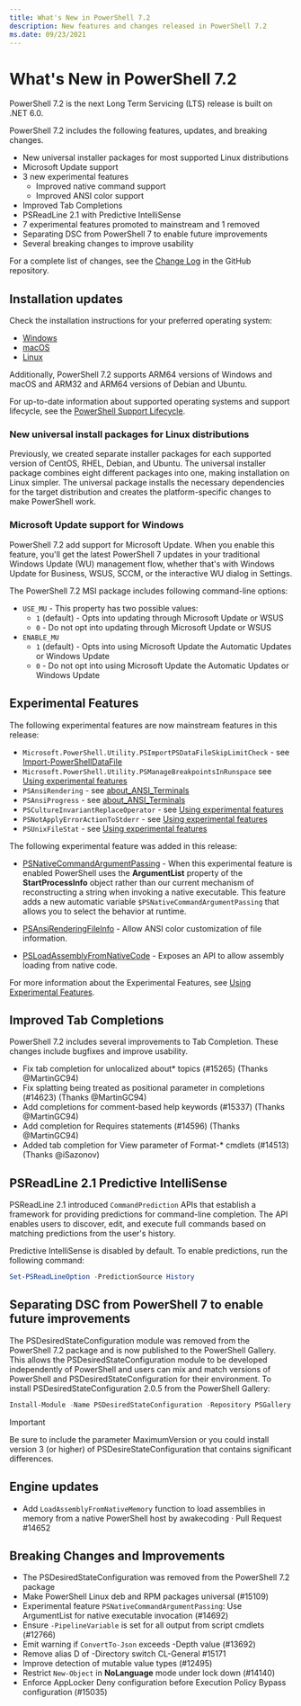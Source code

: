 ```yaml
---
title: What's New in PowerShell 7.2
description: New features and changes released in PowerShell 7.2
ms.date: 09/23/2021
---
```


# What's New in PowerShell 7.2

PowerShell 7.2 is the next Long Term Servicing (LTS) release is built on .NET 6.0.

PowerShell 7.2 includes the following features, updates, and breaking changes.

- New universal installer packages for most supported Linux distributions
- Microsoft Update support
- 3 new experimental features
  - Improved native command support
  - Improved ANSI color support
- Improved Tab Completions
- PSReadLine 2.1 with Predictive IntelliSense
- 7 experimental features promoted to mainstream and 1 removed
- Separating DSC from PowerShell 7 to enable future improvements
- Several breaking changes to improve usability

For a complete list of changes, see the [Change Log][CHANGELOG] in the GitHub repository.

## Installation updates

Check the installation instructions for your preferred operating system:

- [Windows][Windows]
- [macOS][macOS]
- [Linux][Linux]

Additionally, PowerShell 7.2 supports ARM64 versions of Windows and macOS and ARM32 and ARM64
versions of Debian and Ubuntu.

For up-to-date information about supported operating systems and support lifecycle, see the
[PowerShell Support Lifecycle][lifecycle].

### New universal install packages for Linux distributions

Previously, we created separate installer packages for each supported version of CentOS, RHEL,
Debian, and Ubuntu. The universal installer package combines eight different packages into one,
making installation on Linux simpler. The universal package installs the necessary dependencies for
the target distribution and creates the platform-specific changes to make PowerShell work.

### Microsoft Update support for Windows

PowerShell 7.2 add support for Microsoft Update. When you enable this feature, you'll get the latest
PowerShell 7 updates in your traditional Windows Update (WU) management flow, whether that's with
Windows Update for Business, WSUS, SCCM, or the interactive WU dialog in Settings.

The PowerShell 7.2 MSI package includes following command-line options:

- `USE_MU` - This property has two possible values:
  - `1` (default) - Opts into updating through Microsoft Update or WSUS
  - `0` -  Do not opt into updating through Microsoft Update or WSUS
- `ENABLE_MU`
  - `1` (default) - Opts into using Microsoft Update the Automatic Updates or Windows Update
  - `0` - Do not opt into using Microsoft Update the Automatic Updates or Windows Update

## Experimental Features

The following experimental features are now mainstream features in this release:

- `Microsoft.PowerShell.Utility.PSImportPSDataFileSkipLimitCheck` - see
  [Import-PowerShellDataFile][ip-psdf]
- `Microsoft.PowerShell.Utility.PSManageBreakpointsInRunspace` see
  [Using experimental features][exp-bp]
- `PSAnsiRendering` - see [about_ANSI_Terminals][ansi]
- `PSAnsiProgress` - see [about_ANSI_Terminals][ansi]
- `PSCultureInvariantReplaceOperator` - see [Using experimental features][exp-ciro]
- `PSNotApplyErrorActionToStderr` - see [Using experimental features][exp-stderr]
- `PSUnixFileStat` - see [Using experimental features][exp-fstat]

The following experimental feature was added in this release:

- [PSNativeCommandArgumentPassing][native] - When this experimental feature is enabled PowerShell
  uses the **ArgumentList** property of the **StartProcessInfo** object rather than our current
  mechanism of reconstructing a string when invoking a native executable. This feature adds a new
  automatic variable `$PSNativeCommandArgumentPassing` that allows you to select the behavior at
  runtime.

- [PSAnsiRenderingFileInfo][exp-fileinfo] - Allow ANSI color customization of file information.
- [PSLoadAssemblyFromNativeCode][exp-load] - Exposes an API to allow assembly loading from native
  code.

For more information about the Experimental Features, see [Using Experimental Features][exp].

## Improved Tab Completions

PowerShell 7.2 includes several improvements to Tab Completion. These changes include bugfixes and
improve usability.

- Fix tab completion for unlocalized about* topics (#15265) (Thanks @MartinGC94)
- Fix splatting being treated as positional parameter in completions (#14623) (Thanks @MartinGC94)
- Add completions for comment-based help keywords (#15337) (Thanks @MartinGC94)
- Add completion for Requires statements (#14596) (Thanks @MartinGC94)
- Added tab completion for View parameter of Format-* cmdlets (#14513) (Thanks @iSazonov)

## PSReadLine 2.1 Predictive IntelliSense

PSReadLine 2.1 introduced `CommandPrediction` APIs that establish a framework for providing
predictions for command-line completion. The API enables users to discover, edit, and execute full
commands based on matching predictions from the user's history.

Predictive IntelliSense is disabled by default. To enable predictions, run the following command:

```powershell
Set-PSReadLineOption -PredictionSource History
```

## Separating DSC from PowerShell 7 to enable future improvements

The PSDesiredStateConfiguration module was removed from the PowerShell 7.2 package and is now
published to the PowerShell Gallery. This allows the PSDesiredStateConfiguration module to be
developed independently of PowerShell and users can mix and match versions of PowerShell and
PSDesiredStateConfiguration for their environment. To install PSDesiredStateConfiguration 2.0.5 from
the PowerShell Gallery:

```powershell
Install-Module -Name PSDesiredStateConfiguration -Repository PSGallery -MaximumVersion 2.99
```

> [!IMPORTANT]
> Be sure to include the parameter MaximumVersion or you could install version 3 (or higher) of
> PSDesireStateConfiguration that contains significant differences.

## Engine updates

- Add `LoadAssemblyFromNativeMemory` function to load assemblies in memory from a native PowerShell
  host by awakecoding · Pull Request #14652

## Breaking Changes and Improvements

- The PSDesiredStateConfiguration was removed from the PowerShell 7.2 package
- Make PowerShell Linux deb and RPM packages universal (#15109)
- Experimental feature `PSNativeCommandArgumentPassing`: Use ArgumentList for native executable
  invocation (#14692)
- Ensure `-PipelineVariable` is set for all output from script cmdlets (#12766)
- Emit warning if `ConvertTo-Json` exceeds -Depth value (#13692)
- Remove alias D of -Directory switch CL-General #15171
- Improve detection of mutable value types (#12495)
- Restrict `New-Object` in **NoLanguage** mode under lock down (#14140)
- Enforce AppLocker Deny configuration before Execution Policy Bypass configuration (#15035)

<!-- reference links -->

[announced]: https://devblogs.microsoft.com/powershell/announcing-powershell-7-2/
[ansi]: /powershell/module/microsoft.powershell.core/about/about_ansi_terminals
[Arch]: https://aur.archlinux.org/packages/powershell/
[CHANGELOG]: https://github.com/PowerShell/PowerShell/blob/master/CHANGELOG/7.2.md
[exp]: ../learn/experimental-features.md
[lifecycle]: /powershell/scripting/powershell-support-lifecycle
[Linux]: /powershell/scripting/install/installing-powershell-core-on-linux
[macOS]: /powershell/scripting/install/installing-powershell-core-on-macos
[native]: ../learn/experimental-features.md#psnativecommandargumentpassing
[ssh]: /powershell/scripting/learn/remoting/ssh-remoting-in-powershell-core
[Windows]: /powershell/scripting/install/installing-powershell-core-on-windows
[ip-psdf]: /powershell/module/microsoft.powershell.utility/import-powershelldatafile
[exp-bp]: ../learn/experimental-features.md#microsoftpowershellutilitypsmanagebreakpointsinrunspace
[exp-ciro]: ../learn/experimental-features.md#pscultureinvariantreplaceoperator
[exp-stderr]: ../learn/experimental-features.md#psnotapplyerroractiontostderr
[exp-fstat]: ../learn/experimental-features.md#psunixfilestat
[exp-fileinfo]: ../learn/experimental-features.md#psansirenderingfileinfo
[exp-load]: ../learn/experimental-features.md#psloadassemblyfromnativecode
